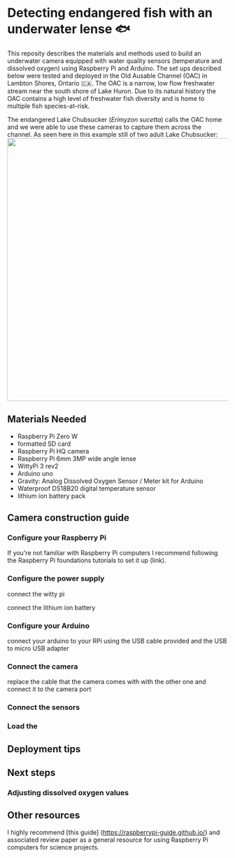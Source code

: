 # Detecting endangered fish with an underwater lense 🐟
This reposity describes the materials and methods used to build an underwater camera equipped with water quality sensors (temperature and dissolved oxygen) using Raspberry Pi and Arduino. The set ups described below were tested and deployed in the Old Ausable Channel (OAC) in Lambton Shores, Ontario 🇨🇦. The OAC is a narrow, low flow freshwater stream near the south shore of Lake Huron. Due to its natural history the OAC contains a high level of freshwater fish diversity and is home to multiple fish species-at-risk. 

The endangered Lake Chubsucker (*Erimyzon sucetta*) calls the OAC home and we were able to use these cameras to capture them across the channel. As seen here in this example still of two adult Lake Chubsucker:
<img src="https://user-images.githubusercontent.com/46727953/217915085-d2625f1f-6942-4adc-a481-6d837d14668a.png" width="600"/>

## Materials Needed
- Raspberry Pi Zero W 
- formatted SD card
- Raspberry Pi HQ camera 
- Raspberry Pi 6mm 3MP wide angle lense
- WittyPi 3 rev2
- Arduino uno 
- Gravity: Analog Dissolved Oxygen Sensor / Meter kit for Arduino
- Waterproof DS18B20 digital temperature sensor
- lithium ion battery pack

## Camera construction guide
### Configure your Raspberry Pi

If you're not familiar with Raspberry Pi computers I recommend following the Raspberry Pi foundations tutorials to set it up (link). 

### Configure the power supply

connect the witty pi 

connect the lithium ion battery


### Configure your Arduino
connect your arduino to your RPi using the USB cable provided and the USB to micro USB adapter

### Connect the camera 

replace the cable that the camera comes with with the other one and connect it to the camera port 

### Connect the sensors 

### Load the 

## Deployment tips

## Next steps 
### Adjusting dissolved oxygen values 

## Other resources 

I highly recommend [this guide] (https://raspberrypi-guide.github.io/) and associated review paper as a general resource for using Raspberry Pi computers for science projects. 
